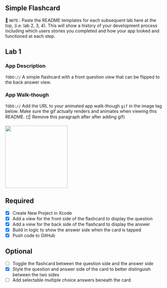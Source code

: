 ## Simple Flashcard

📝 `NOTE:` Paste the README templates for each subsequent lab here at the top, (i.e. lab 2, 3, 4). This will show a history of your development process including which users stories you completed and how your app looked and functioned at each step.

## Lab 1

### App Description
`TODO://` A simple flashcard with a front question view that can be flipped to the back answer view.

### App Walk-though
`TODO://` Add the URL to your animated app walk-though `gif` in the image tag below. Make sure the gif actually renders and animates when viewing this README. (☝️ Remove this paragraph after after adding gif)

<img src="https://imgflip.com/gif/4yxo5w" width=200><br>


## Required
- [x] Create New Project in Xcode
- [x] Add a view for the front side of the flashcard to display the question
- [x] Add a view for the back side of the flashcard to display the answer
- [x] Build in logic to show the answer side when the card is tapped
- [x] Push code to GitHub
## Optional
- [ ] Toggle the flashcard between the question side and the answer side
- [x] Style the question and answer side of the card to better distinguish between the two sides
- [ ] Add selectable multiple choice answers beneath the card
